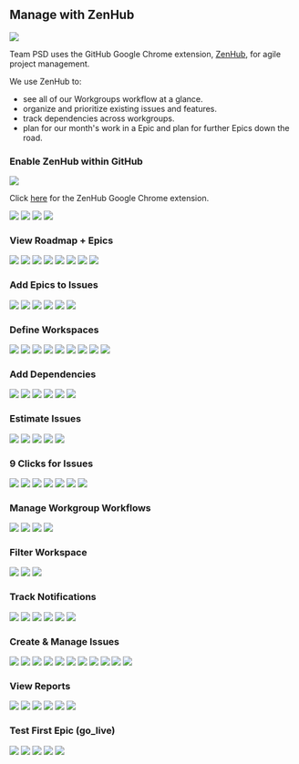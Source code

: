 ## Manage with ZenHub

![](https://user-images.githubusercontent.com/59668647/89149904-6216a400-d512-11ea-86f3-d7f23545576d.jpg)

Team PSD uses the GitHub Google Chrome extension, [ZenHub](https://chrome.google.com/webstore/detail/zenhub-for-github/ogcgkffhplmphkaahpmffcafajaocjbd?hl=en-US), for agile project management.

We use ZenHub to:
- see all of our Workgroups workflow at a glance.
- organize and prioritize existing issues and features.
- track dependencies across workgroups.
- plan for our month's work in a Epic and plan for further Epics down the road.

### Enable ZenHub within GitHub

![](https://user-images.githubusercontent.com/59668647/89149906-62af3a80-d512-11ea-8e64-fb2720f778e5.jpg)

Click [here](https://chrome.google.com/webstore/detail/zenhub-for-github/ogcgkffhplmphkaahpmffcafajaocjbd?hl=en-US) for the ZenHub Google Chrome extension. 

![](https://user-images.githubusercontent.com/59668647/89149907-6347d100-d512-11ea-8770-76dacdfdf80e.jpg)
![](https://user-images.githubusercontent.com/59668647/89149908-6347d100-d512-11ea-8874-4da8688a2f33.jpg)
![](https://user-images.githubusercontent.com/59668647/89149911-63e06780-d512-11ea-92cc-927bb51ea87e.jpg)
![](https://user-images.githubusercontent.com/59668647/89149914-6478fe00-d512-11ea-9ae6-fd6fefdc7b9e.jpg)

### View Roadmap + Epics

![](https://user-images.githubusercontent.com/59668647/89149915-6478fe00-d512-11ea-8d09-50e096bb9db4.jpg)
![](https://user-images.githubusercontent.com/59668647/89149916-65119480-d512-11ea-94c1-2df1503cf18c.jpg)
![](https://user-images.githubusercontent.com/59668647/89149917-65aa2b00-d512-11ea-8c52-d8bbac3c18f6.jpg)
![](https://user-images.githubusercontent.com/59668647/89149921-6642c180-d512-11ea-8a40-f7b7b075ba70.jpg)
![](https://user-images.githubusercontent.com/59668647/89149922-6642c180-d512-11ea-8eca-f005d008f33c.jpg)
![](https://user-images.githubusercontent.com/59668647/89149924-66db5800-d512-11ea-94b7-7bb823703a20.jpg)
![](https://user-images.githubusercontent.com/59668647/89149926-6773ee80-d512-11ea-9090-577e3ce0ff2d.jpg)
![](https://user-images.githubusercontent.com/59668647/89149927-6773ee80-d512-11ea-8da7-0d30933c0ea8.jpg)

### Add Epics to Issues

![](https://user-images.githubusercontent.com/59668647/89149929-680c8500-d512-11ea-8c08-e4f2533a816c.jpg)
![](https://user-images.githubusercontent.com/59668647/89149932-680c8500-d512-11ea-9045-b4e28755891c.jpg)
![](https://user-images.githubusercontent.com/59668647/89149933-68a51b80-d512-11ea-869f-e02b00171663.jpg)
![](https://user-images.githubusercontent.com/59668647/89149935-68a51b80-d512-11ea-8f84-d125e714fb62.jpg)
![](https://user-images.githubusercontent.com/59668647/89149936-693db200-d512-11ea-931c-febae51efb9e.jpg)
![](https://user-images.githubusercontent.com/59668647/89149938-69d64880-d512-11ea-878d-30936a64355e.jpg)

### Define Workspaces

![](https://user-images.githubusercontent.com/59668647/89149941-69d64880-d512-11ea-8ccb-33e1aa28c99a.jpg)
![](https://user-images.githubusercontent.com/59668647/89149942-6a6edf00-d512-11ea-99ce-9d90d9521e00.jpg)
![](https://user-images.githubusercontent.com/59668647/89149943-6b077580-d512-11ea-8097-47e293e69597.jpg)
![](https://user-images.githubusercontent.com/59668647/89149944-6b077580-d512-11ea-9459-e97b0365a5b4.jpg)
![](https://user-images.githubusercontent.com/59668647/89149945-6ba00c00-d512-11ea-8552-c350c193babe.jpg)
![](https://user-images.githubusercontent.com/59668647/89149946-6c38a280-d512-11ea-8af5-1ce8db7653c7.jpg)
![](https://user-images.githubusercontent.com/59668647/89149947-6c38a280-d512-11ea-8e96-dc2a72f61b05.jpg)
![](https://user-images.githubusercontent.com/59668647/89149948-6cd13900-d512-11ea-8709-b428675f0101.jpg)
![](https://user-images.githubusercontent.com/59668647/89149952-6cd13900-d512-11ea-97bb-b0ff794535bd.jpg)

### Add Dependencies

![](https://user-images.githubusercontent.com/59668647/89149953-6d69cf80-d512-11ea-8b1e-5893db5cf875.jpg)
![](https://user-images.githubusercontent.com/59668647/89149954-6e026600-d512-11ea-95eb-895cd348f564.jpg)
![](https://user-images.githubusercontent.com/59668647/89149955-6e9afc80-d512-11ea-85ee-dbadc3980b64.jpg)
![](https://user-images.githubusercontent.com/59668647/89149957-6e9afc80-d512-11ea-9aa8-9bf82105bf84.jpg)
![](https://user-images.githubusercontent.com/59668647/89149959-6f339300-d512-11ea-9308-04244913fd50.jpg)
![](https://user-images.githubusercontent.com/59668647/89149960-6f339300-d512-11ea-9a37-7a41592c88ee.jpg)

### Estimate Issues

![](https://user-images.githubusercontent.com/59668647/89149962-6fcc2980-d512-11ea-918f-cc9fcd45f722.jpg)
![](https://user-images.githubusercontent.com/59668647/89149963-6fcc2980-d512-11ea-9385-72f3bdfef72b.jpg)
![](https://user-images.githubusercontent.com/59668647/89149965-7064c000-d512-11ea-93a3-0e96b5da039b.jpg)
![](https://user-images.githubusercontent.com/59668647/89149966-70fd5680-d512-11ea-80cd-51df5656718a.jpg)
![](https://user-images.githubusercontent.com/59668647/89149968-70fd5680-d512-11ea-89c0-bbbd6da354ce.jpg)

### 9 Clicks for Issues

![](https://user-images.githubusercontent.com/59668647/89149971-7195ed00-d512-11ea-937f-b25fe44f72b2.jpg)
![](https://user-images.githubusercontent.com/59668647/89149972-7195ed00-d512-11ea-9fdd-f5d01811fd59.jpg)
![](https://user-images.githubusercontent.com/59668647/89149973-722e8380-d512-11ea-9e14-1c477ba269e8.jpg)
![](https://user-images.githubusercontent.com/59668647/89149974-722e8380-d512-11ea-93af-f48bac436881.jpg)
![](https://user-images.githubusercontent.com/59668647/89149975-72c71a00-d512-11ea-89bc-c35a93c2682d.jpg)
![](https://user-images.githubusercontent.com/59668647/89149976-72c71a00-d512-11ea-837a-3626bc7d91f3.jpg)
![](https://user-images.githubusercontent.com/59668647/89149977-735fb080-d512-11ea-9f39-30e13aa392ab.jpg)

### Manage Workgroup Workflows

![](https://user-images.githubusercontent.com/59668647/89149979-735fb080-d512-11ea-894a-16c4aa8890ea.jpg)
![](https://user-images.githubusercontent.com/59668647/89149981-73f84700-d512-11ea-81ff-6ad8776df8c4.jpg)
![](https://user-images.githubusercontent.com/59668647/89149982-73f84700-d512-11ea-8f0e-84fc65e1fc04.jpg)
![](https://user-images.githubusercontent.com/59668647/89149983-7490dd80-d512-11ea-8693-257ed736a6d1.jpg)

### Filter Workspace

![](https://user-images.githubusercontent.com/59668647/89149984-7490dd80-d512-11ea-91c6-09460b7bd1cb.jpg)
![](https://user-images.githubusercontent.com/59668647/89149988-75297400-d512-11ea-9b9a-9b335a5ec0d8.jpg)
![](https://user-images.githubusercontent.com/59668647/89149989-75297400-d512-11ea-8ece-77e215ec54bb.jpg)

### Track Notifications

![](https://user-images.githubusercontent.com/59668647/89149990-75c20a80-d512-11ea-8297-c83f3717e700.jpg)
![](https://user-images.githubusercontent.com/59668647/89149992-75c20a80-d512-11ea-8709-90c1c59f0be1.jpg)
![](https://user-images.githubusercontent.com/59668647/89149994-765aa100-d512-11ea-9719-91ba1292675a.jpg)
![](https://user-images.githubusercontent.com/59668647/89149996-76f33780-d512-11ea-84d9-3aace19a972d.jpg)
![](https://user-images.githubusercontent.com/59668647/89149999-76f33780-d512-11ea-969c-b0e1e6233f3b.jpg)
![](https://user-images.githubusercontent.com/59668647/89150000-778bce00-d512-11ea-99df-c1fd223265ed.jpg)

### Create & Manage Issues

![](https://user-images.githubusercontent.com/59668647/89150003-78246480-d512-11ea-8677-e658b0d0193d.jpg)
![](https://user-images.githubusercontent.com/59668647/89150008-78246480-d512-11ea-815e-766e376f29e8.jpg)
![](https://user-images.githubusercontent.com/59668647/89150009-78246480-d512-11ea-87aa-3d57f9ec3563.jpg)
![](https://user-images.githubusercontent.com/59668647/89150011-78bcfb00-d512-11ea-9e1e-d08116d45174.jpg)
![](https://user-images.githubusercontent.com/59668647/89150012-78bcfb00-d512-11ea-963b-2a7b4adbcc44.jpg)
![](https://user-images.githubusercontent.com/59668647/89150013-79559180-d512-11ea-9e54-09e81706fdf3.jpg)
![](https://user-images.githubusercontent.com/59668647/89150014-79ee2800-d512-11ea-9595-7fdcd211dbd3.jpg)
![](https://user-images.githubusercontent.com/59668647/89150015-79ee2800-d512-11ea-8a95-dcbf587dfcb1.jpg)
![](https://user-images.githubusercontent.com/59668647/89150017-7a86be80-d512-11ea-9dd7-761de8fed7ac.jpg)
![](https://user-images.githubusercontent.com/59668647/89150018-7a86be80-d512-11ea-9916-045846d15641.jpg)
![](https://user-images.githubusercontent.com/59668647/89150020-7b1f5500-d512-11ea-9475-9abeef506166.jpg)

### View Reports

![](https://user-images.githubusercontent.com/59668647/89150022-7b1f5500-d512-11ea-9697-fe1b78e58e0e.jpg)
![](https://user-images.githubusercontent.com/59668647/89150023-7bb7eb80-d512-11ea-8adf-b43b416c8438.jpg)
![](https://user-images.githubusercontent.com/59668647/89150025-7c508200-d512-11ea-9f20-f0a12507e99a.jpg)
![](https://user-images.githubusercontent.com/59668647/89150027-7c508200-d512-11ea-9560-28b69000cf03.jpg)
![](https://user-images.githubusercontent.com/59668647/89150028-7ce91880-d512-11ea-9b9e-c3e6db451c63.jpg)
![](https://user-images.githubusercontent.com/59668647/89150031-7ce91880-d512-11ea-9097-ea23708f1603.jpg)

### Test First Epic (go_live)

![](https://user-images.githubusercontent.com/59668647/89150033-7d81af00-d512-11ea-82d0-fbea91fa73cf.jpg)
![](https://user-images.githubusercontent.com/59668647/89150034-7d81af00-d512-11ea-8849-d9e701d9f187.jpg)
![](https://user-images.githubusercontent.com/59668647/89150035-7e1a4580-d512-11ea-820b-b30ee7ae7d36.jpg)
![](https://user-images.githubusercontent.com/59668647/89150036-7eb2dc00-d512-11ea-9d06-4b78f983cd88.jpg)
![](https://user-images.githubusercontent.com/59668647/89150037-7eb2dc00-d512-11ea-96fd-5444f0c5e661.jpg)
